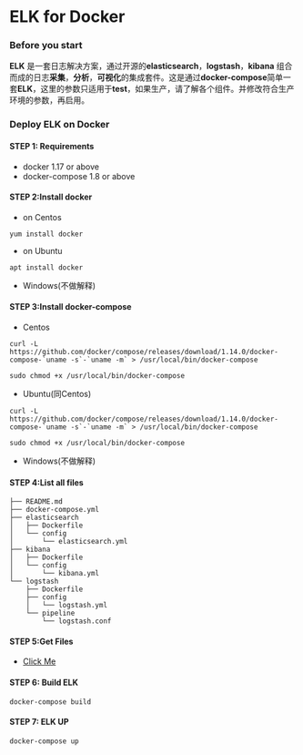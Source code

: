 # ELK for Docker

### Before you start

**ELK** 是一套日志解决方案，通过开源的**elasticsearch**，**logstash**，**kibana** 组合而成的日志**采集**，**分析**，**可视化**的集成套件。这是通过**docker-compose**简单一套**ELK**，这里的参数只适用于**test**，如果生产，请了解各个组件。并修改符合生产环境的参数，再启用。

### Deploy ELK on Docker

#### STEP 1: Requirements

- docker 1.17  or above
- docker-compose 1.8 or above

#### STEP 2:Install docker

- on Centos

```shell
yum install docker
```

- on Ubuntu

```shell
apt install docker
```

- Windows(不做解释)

#### STEP 3:Install docker-compose

- Centos

```shel l
curl -L https://github.com/docker/compose/releases/download/1.14.0/docker-compose-`uname -s`-`uname -m` > /usr/local/bin/docker-compose

sudo chmod +x /usr/local/bin/docker-compose
```

- Ubuntu(同Centos)

```shell
curl -L https://github.com/docker/compose/releases/download/1.14.0/docker-compose-`uname -s`-`uname -m` > /usr/local/bin/docker-compose

sudo chmod +x /usr/local/bin/docker-compose
```

- Windows(不做解释)

#### STEP 4:List all files

```shell
├── README.md
├── docker-compose.yml 
├── elasticsearch
│   ├── Dockerfile 
│   └── config
│       └── elasticsearch.yml
├── kibana
│   ├── Dockerfile
│   └── config
│       └── kibana.yml
└── logstash
    ├── Dockerfile
    ├── config
    │   └── logstash.yml
    └── pipeline
        └── logstash.conf
```

#### STEP 5:Get Files

- [Click Me](https://github.com/weekndchina/mkdocs/tree/master/docs/docker/ELK)

#### STEP 6: Build ELK

```shell
docker-compose build
```

#### STEP 7: ELK UP

```shell
docker-compose up
```
